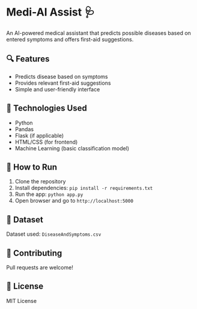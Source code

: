 # Medi-AI Assist 🩺

An AI-powered medical assistant that predicts possible diseases based on entered symptoms and offers first-aid suggestions.

## 🔍 Features
- Predicts disease based on symptoms
- Provides relevant first-aid suggestions
- Simple and user-friendly interface

## 🧠 Technologies Used
- Python
- Pandas
- Flask (if applicable)
- HTML/CSS (for frontend)
- Machine Learning (basic classification model)

## 🚀 How to Run
1. Clone the repository
2. Install dependencies: `pip install -r requirements.txt`
3. Run the app: `python app.py`
4. Open browser and go to `http://localhost:5000`

## 📁 Dataset
Dataset used: `DiseaseAndSymptoms.csv`

## 🤝 Contributing
Pull requests are welcome!

## 📄 License
MIT License
